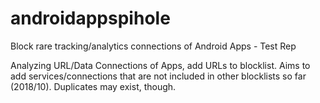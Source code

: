 # androidappspihole
Block rare tracking/analytics connections of Android Apps - Test Rep

Analyzing URL/Data Connections of Apps, add URLs to blocklist.  Aims to add services/connections that are not included in other blocklists so far (2018/10). Duplicates may exist, though.
